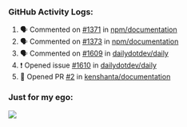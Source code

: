 

  <h3>GitHub Activity Logs:</h3>

  <!--START_SECTION:activity-->

1. 🗣 Commented on [#1371](https://github.com/npm/documentation/issues/1371#issuecomment-2489149569) in [npm/documentation](https://github.com/npm/documentation)
2. 🗣 Commented on [#1373](https://github.com/npm/documentation/pull/1373#issuecomment-2489147688) in [npm/documentation](https://github.com/npm/documentation)
3. 🗣 Commented on [#1609](https://github.com/dailydotdev/daily/issues/1609#issuecomment-2488976441) in [dailydotdev/daily](https://github.com/dailydotdev/daily)
4. ❗ Opened issue [#1610](https://github.com/dailydotdev/daily/issues/1610) in [dailydotdev/daily](https://github.com/dailydotdev/daily)
5. 💪 Opened PR [#2](https://github.com/kenshanta/documentation/pull/2) in [kenshanta/documentation](https://github.com/kenshanta/documentation)
      <!--END_SECTION:activity-->




### Just for my ego:

![](https://komarev.com/ghpvc/?username=kenshanta&color=orange&style=for-the-badge)
